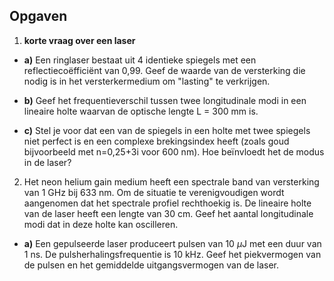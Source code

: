 ## Opgaven

1. **korte vraag over een laser**


- **a)** Een ringlaser bestaat uit 4 identieke spiegels met een reflectiecoëfficiënt van 0,99. Geef de waarde van de versterking die nodig is in het versterkermedium om "lasting" te verkrijgen.

- **b)** Geef het frequentieverschil tussen twee longitudinale modi in een lineaire holte waarvan de optische lengte L = 300 mm is.
 

- **c)** Stel je voor dat een van de spiegels in een holte met twee spiegels niet perfect is en een complexe brekingsindex heeft (zoals goud bijvoorbeeld met n=0,25+3i voor 600 nm). Hoe beïnvloedt het de modus in de laser?

2. Het neon helium gain medium heeft een spectrale band van versterking van 1 GHz bij 633 nm. Om de situatie te verenigvoudigen wordt aangenomen dat het spectrale profiel rechthoekig is. De lineaire holte van de laser heeft een lengte van 30 cm. Geef het aantal longitudinale modi dat in deze holte kan oscilleren.
 
- **a)** Een gepulseerde laser produceert pulsen van 10 $\mu$J met een duur van 1 ns. De pulsherhalingsfrequentie is 10 kHz. Geef het piekvermogen van de pulsen en het gemiddelde uitgangsvermogen van de laser.
 
